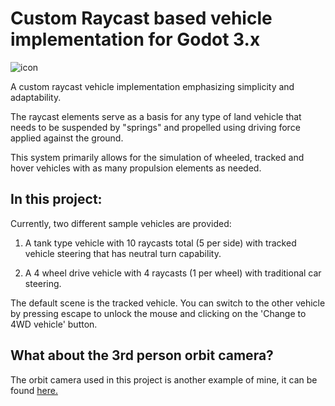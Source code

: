 # Custom Raycast based vehicle implementation for Godot 3.x

![icon](https://github.com/Tobalation/RaycastVehicleTest/blob/master/icon.png)

A custom raycast vehicle implementation emphasizing simplicity and adaptability.

The raycast elements serve as a basis for any type of land vehicle that needs to be suspended by "springs" and propelled
using driving force applied against the ground.

This system primarily allows for the simulation of wheeled, tracked and hover vehicles with as many propulsion elements as needed.

## In this project:

Currently, two different sample vehicles are provided:

1. A tank type vehicle with 10 raycasts total (5 per side) with tracked vehicle steering that has neutral turn capability.

2. A 4 wheel drive vehicle with 4 raycasts (1 per wheel) with traditional car steering.

The default scene is the tracked vehicle. You can switch to the other vehicle by pressing escape to unlock the mouse
and clicking on the 'Change to 4WD vehicle' button.

## What about the 3rd person orbit camera?
The orbit camera used in this project is another example of mine, it can be found [here.](https://github.com/Tobalation/Godot-orbit-camera)
